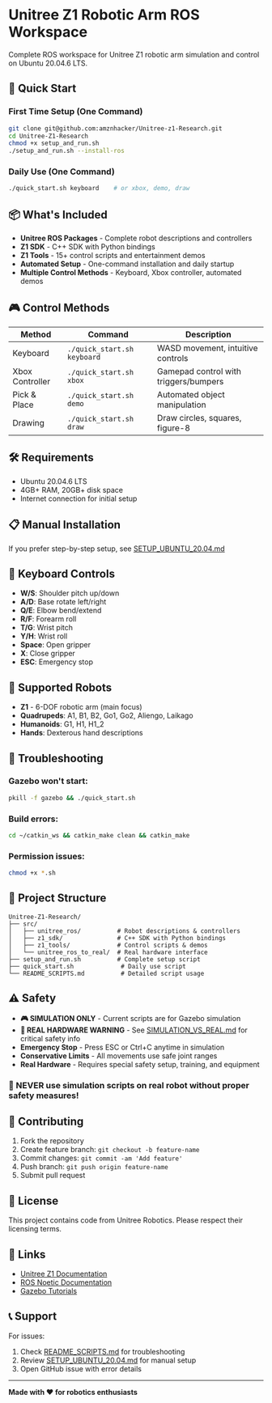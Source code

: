# Unitree Z1 Robotic Arm ROS Workspace

Complete ROS workspace for Unitree Z1 robotic arm simulation and control on Ubuntu 20.04.6 LTS.

## 🚀 Quick Start

### First Time Setup (One Command)
```bash
git clone git@github.com:amznhacker/Unitree-z1-Research.git
cd Unitree-Z1-Research
chmod +x setup_and_run.sh
./setup_and_run.sh --install-ros
```

### Daily Use (One Command)
```bash
./quick_start.sh keyboard    # or xbox, demo, draw
```

## 📦 What's Included

- **Unitree ROS Packages** - Complete robot descriptions and controllers
- **Z1 SDK** - C++ SDK with Python bindings
- **Z1 Tools** - 15+ control scripts and entertainment demos
- **Automated Setup** - One-command installation and daily startup
- **Multiple Control Methods** - Keyboard, Xbox controller, automated demos

## 🎮 Control Methods

| Method | Command | Description |
|--------|---------|-------------|
| Keyboard | `./quick_start.sh keyboard` | WASD movement, intuitive controls |
| Xbox Controller | `./quick_start.sh xbox` | Gamepad control with triggers/bumpers |
| Pick & Place | `./quick_start.sh demo` | Automated object manipulation |
| Drawing | `./quick_start.sh draw` | Draw circles, squares, figure-8 |

## 🛠 Requirements

- Ubuntu 20.04.6 LTS
- 4GB+ RAM, 20GB+ disk space
- Internet connection for initial setup

## 📋 Manual Installation

If you prefer step-by-step setup, see [SETUP_UBUNTU_20.04.md](SETUP_UBUNTU_20.04.md)

## 🎯 Keyboard Controls

- **W/S**: Shoulder pitch up/down
- **A/D**: Base rotate left/right  
- **Q/E**: Elbow bend/extend
- **R/F**: Forearm roll
- **T/G**: Wrist pitch
- **Y/H**: Wrist roll
- **Space**: Open gripper
- **X**: Close gripper
- **ESC**: Emergency stop

## 🤖 Supported Robots

- **Z1** - 6-DOF robotic arm (main focus)
- **Quadrupeds**: A1, B1, B2, Go1, Go2, Aliengo, Laikago
- **Humanoids**: G1, H1, H1_2
- **Hands**: Dexterous hand descriptions

## 🔧 Troubleshooting

### Gazebo won't start:
```bash
pkill -f gazebo && ./quick_start.sh
```

### Build errors:
```bash
cd ~/catkin_ws && catkin_make clean && catkin_make
```

### Permission issues:
```bash
chmod +x *.sh
```

## 📁 Project Structure

```
Unitree-Z1-Research/
├── src/
│   ├── unitree_ros/          # Robot descriptions & controllers
│   ├── z1_sdk/               # C++ SDK with Python bindings
│   ├── z1_tools/             # Control scripts & demos
│   └── unitree_ros_to_real/  # Real hardware interface
├── setup_and_run.sh          # Complete setup script
├── quick_start.sh             # Daily use script
└── README_SCRIPTS.md          # Detailed script usage
```

## ⚠️ Safety

- **🎮 SIMULATION ONLY** - Current scripts are for Gazebo simulation
- **🚨 REAL HARDWARE WARNING** - See [SIMULATION_VS_REAL.md](SIMULATION_VS_REAL.md) for critical safety info
- **Emergency Stop** - Press ESC or Ctrl+C anytime in simulation
- **Conservative Limits** - All movements use safe joint ranges
- **Real Hardware** - Requires special safety setup, training, and equipment

### 🚫 NEVER use simulation scripts on real robot without proper safety measures!

## 🤝 Contributing

1. Fork the repository
2. Create feature branch: `git checkout -b feature-name`
3. Commit changes: `git commit -am 'Add feature'`
4. Push branch: `git push origin feature-name`
5. Submit pull request

## 📄 License

This project contains code from Unitree Robotics. Please respect their licensing terms.

## 🔗 Links

- [Unitree Z1 Documentation](https://support.unitree.com/home/en/Z1_developer)
- [ROS Noetic Documentation](http://wiki.ros.org/noetic)
- [Gazebo Tutorials](http://gazebosim.org/tutorials)

## 📞 Support

For issues:
1. Check [README_SCRIPTS.md](README_SCRIPTS.md) for troubleshooting
2. Review [SETUP_UBUNTU_20.04.md](SETUP_UBUNTU_20.04.md) for manual setup
3. Open GitHub issue with error details

---

**Made with ❤️ for robotics enthusiasts**